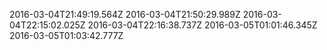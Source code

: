 2016-03-04T21:49:19.564Z
2016-03-04T21:50:29.989Z
2016-03-04T22:15:02.025Z
2016-03-04T22:16:38.737Z
2016-03-05T01:01:46.345Z
2016-03-05T01:03:42.777Z
